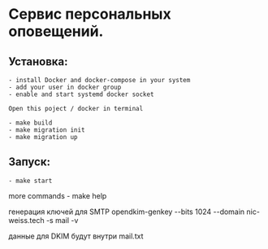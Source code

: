 # Сервис персональных оповещений. #

  ## Установка: ##
    - install Docker and docker-compose in your system
    - add your user in docker group
    - enable and start systemd docker socket

    Open this poject / docker in terminal

    - make build
    - make migration init
    - make migration up

  ## Запуск: ##

    - make start


more commands - make help


генерация ключей для SMTP
opendkim-genkey --bits 1024 --domain nic-weiss.tech  -s mail -v

данные для DKIM будут внутри mail.txt
